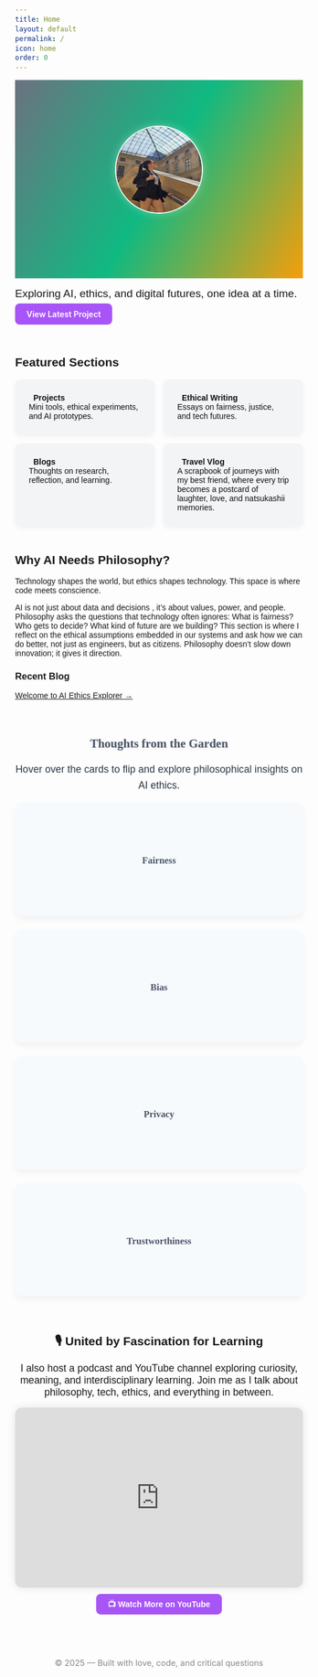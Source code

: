 ```yaml
---
title: Home
layout: default
permalink: /
icon: home
order: 0
---
```


<!-- Custom Fonts -->
<link href="https://fonts.googleapis.com/css2?family=Fira+Sans:wght@400;600&family=DM+Serif+Display&display=swap" rel="stylesheet">


<!-- Parallax Background -->
<div style="background: linear-gradient(120deg, #6B7280, #10B981, #F59E0B); background-size: cover; background-position: center; background-repeat: no-repeat; padding: 5rem 1rem; text-align: center; color: white; animation: bgShift 15s infinite;">
  <img src="/assets/img/avatar.jpg" alt="Purvi Jain" style="width: 150px; height: 150px; border-radius: 50%; border: 2px solid #fff; box-shadow: 0 0 15px rgba(255,255,255,0.3);" loading="lazy">
  
  <h1 id="typed-text" style="font-size: 2.8rem; font-family: 'Philosopher', serif; margin-top: 1rem;"></h1>
</div>
  
  <p style="font-size: 1.2rem; max-width: 700px; margin: 1rem auto; font-family: 'Fira Sans', sans-serif;">
    Exploring AI, ethics, and digital futures, one idea at a time.
  </p>
  
  <a href="/tabs/projects" class="btn-custom">View Latest Project</a>
</div>

<!-- Featured Sections -->
<div style="max-width: 900px; margin: 4rem auto; font-family: 'Poppins', sans-serif;">
  <h2>Featured Sections</h2>

  <style>
    .feature-grid {
      display: grid;
      grid-template-columns: repeat(2, 1fr);
      gap: 1rem;
      max-width: 900px;
      margin: 0 auto;
    }
    .feature-card .title {
      display: flex; align-items: center; gap: 0.5rem; font-weight: 700;
    }
    .feature-card i { color: #8B5CF6; }
    @media (max-width: 600px) {
      .feature-grid {
        grid-template-columns: 1fr;
      }
    }
    .btn-custom {
      background-color: #8B5CF6;
      color: white;
      padding: 10px 20px;
      border-radius: 8px;
      text-decoration: none;
      font-weight: 600;
      transition: all 0.3s ease;
      animation: pulse 2s infinite;
    }
    .btn-custom:hover {
      background-color: #7C3AED;
    }
    .card-hover {
      flex: 1 1 250px;
      background: #F3F4F6;
      padding: 1.5rem;
      border-radius: 10px;
      box-shadow: 0 4px 10px rgba(0,0,0,0.05);
      text-decoration: none;
      color: #111;
      transition: transform 0.2s ease, background 0.3s ease;
    }
    .card-hover:hover {
      background: #E0E7FF;
      transform: translateY(-5px);
    }
    .compass-tab {
      display: inline-block;
      padding: 10px 20px;
      margin: 0 5px;
      cursor: pointer;
      background: #8B5CF6;
      color: white;
      border-radius: 5px;
      transition: transform 0.3s;
    }
    .compass-tab:hover {
      transform: scale(1.1);
    }
    @keyframes bgShift {
      0% { background-position: 0% 0%; }
      50% { background-position: 100% 50%; }
      100% { background-position: 0% 0%; }
    }
    @keyframes pulse {
      0% { transform: scale(1); }
      50% { transform: scale(1.05); }
      100% { transform: scale(1); }
    }
  </style>

  <div class="feature-grid">
    <a href="/tabs/projects" class="card-hover feature-card">
      <div class="title"><i class="fas fa-code"></i> Projects</div>
      <div>Mini tools, ethical experiments, and AI prototypes.</div>
    </a>

  <a href="/tabs/ethical" class="card-hover feature-card">
      <div class="title"><i class="fas fa-pen-nib"></i> Ethical Writing</div>
      <div>Essays on fairness, justice, and tech futures.</div>
    </a>

  <a href="/posts" class="card-hover feature-card">
      <div class="title"><i class="fas fa-feather-alt"></i> Blogs</div>
      <div>Thoughts on research, reflection, and learning.</div>
    </a>

  <a href="https://peppy-crepe-048cfc.netlify.app/" target="_blank" rel="noopener" class="card-hover feature-card">
      <div class="title"><i class="fas fa-compass"></i> Travel Vlog</div>
      <div>A scrapbook of journeys with my best friend, where every trip becomes a postcard of laughter, love, and natsukashii memories.</div>
    </a>
  </div>

  <h2 style="margin-top: 3rem;">Why AI Needs Philosophy?</h2>
  <p>
    Technology shapes the world, but ethics shapes technology. This space is where code meets conscience.
  </p>
  <p>
    AI is not just about data and decisions ,  it’s about values, power, and people. Philosophy asks the questions that
    technology often ignores: What is fairness? Who gets to decide? What kind of future are we building? This section is
    where I reflect on the ethical assumptions embedded in our systems and ask how we can do better, not just as engineers,
    but as citizens. Philosophy doesn’t slow down innovation; it gives it direction.
  </p>

  <h3>Recent Blog</h3>
  <p><a href="/posts/2025-07-22-welcome">Welcome to AI Ethics Explorer →</a></p>
</div>

<!-- Interactive Thought Carousel with Flip Effect -->
<div style="max-width: 900px; margin: 4rem auto; text-align: center; font-family: 'Montserrat', sans-serif;">
  <h2 style="font-family: 'Philosopher', serif; font-weight: 700; color: #4A5568; text-shadow: 0 2px 4px rgba(0,0,0,0.1);">Thoughts from the Garden</h2>
  <p style="max-width: 700px; margin: 1rem auto; font-size: 1.1rem; line-height: 1.6; color: #2D3748;">
    Hover over the cards to flip and explore philosophical insights on AI ethics.
  </p>
  <div style="display: grid; grid-template-columns: repeat(auto-fit, minmax(250px, 1fr)); gap: 1.5rem; perspective: 1000px;">
    <div class="flip-card" style="background: #F7FAFC; padding: 1.5rem; border-radius: 12px; box-shadow: 0 6px 12px rgba(0,0,0,0.05); transition: transform 0.6s; transform-style: preserve-3d;">
      <div class="flip-card-inner" style="position: relative; width: 100%; height: 100%; transform-style: preserve-3d; transition: transform 0.6s;">
        <div class="flip-card-front" style="position: absolute; width: 100%; height: 100%; backface-visibility: hidden;">
          <h3 style="font-family: 'Philosopher', serif; color: #4A5568;">Fairness</h3>
        </div>
        <div class="flip-card-back" style="position: absolute; width: 100%; height: 100%; backface-visibility: hidden; transform: rotateY(180deg); padding: 1rem; background: #F7FAFC; border-radius: 12px; box-shadow: inset 0 0 10px rgba(0,0,0,0.05);">
          <p style="font-family: 'Montserrat', sans-serif; color: #2D3748; line-height: 1.5;">Fairness in AI ensures equitable treatment across all individuals, mitigating discrimination based on race, gender, or socioeconomic status. It involves designing systems that prioritize justice and equal opportunity.</p>
        </div>
      </div>
    </div>

  <div class="flip-card" style="background: #F7FAFC; padding: 1.5rem; border-radius: 12px; box-shadow: 0 6px 12px rgba(0,0,0,0.05); transition: transform 0.6s; transform-style: preserve-3d;">
      <div class="flip-card-inner" style="position: relative; width: 100%; height: 100%; transform-style: preserve-3d; transition: transform 0.6s;">
        <div class="flip-card-front" style="position: absolute; width: 100%; height: 100%; backface-visibility: hidden;">
          <h3 style="font-family: 'Philosopher', serif; color: #4A5568;">Bias</h3>
        </div>
        <div class="flip-card-back" style="position: absolute; width: 100%; height: 100%; backface-visibility: hidden; transform: rotateY(180deg); padding: 1rem; background: #F7FAFC; border-radius: 12px; box-shadow: inset 0 0 10px rgba(0,0,0,0.05);">
          <p style="font-family: 'Montserrat', sans-serif; color: #2D3748; line-height: 1.5;">Bias in AI occurs when models reflect human prejudices embedded in training data, leading to skewed outcomes. Addressing bias requires rigorous data auditing and inclusive design.</p>
        </div>
      </div>
    </div>

  <div class="flip-card" style="background: #F7FAFC; padding: 1.5rem; border-radius: 12px; box-shadow: 0 6px 12px rgba(0,0,0,0.05); transition: transform 0.6s; transform-style: preserve-3d;">
      <div class="flip-card-inner" style="position: relative; width: 100%; height: 100%; transform-style: preserve-3d; transition: transform 0.6s;">
        <div class="flip-card-front" style="position: absolute; width: 100%; height: 100%; backface-visibility: hidden;">
          <h3 style="font-family: 'Philosopher', serif; color: #4A5568;">Privacy</h3>
        </div>
        <div class="flip-card-back" style="position: absolute; width: 100%; height: 100%; backface-visibility: hidden; transform: rotateY(180deg); padding: 1rem; background: #F7FAFC; border-radius: 12px; box-shadow: inset 0 0 10px rgba(0,0,0,0.05);">
          <p style="font-family: 'Montserrat', sans-serif; color: #2D3748; line-height: 1.5;">Privacy in AI protects user data from misuse, balancing innovation with individual autonomy. It demands robust safeguards to maintain trust in digital systems.</p>
        </div>
      </div>
    </div>

  <div class="flip-card" style="background: #F7FAFC; padding: 1.5rem; border-radius: 12px; box-shadow: 0 6px 12px rgba(0,0,0,0.05); transition: transform 0.6s; transform-style: preserve-3d;">
      <div class="flip-card-inner" style="position: relative; width: 100%; height: 100%; transform-style: preserve-3d; transition: transform 0.6s;">
        <div class="flip-card-front" style="position: absolute; width: 100%; height: 100%; backface-visibility: hidden;">
          <h3 style="font-family: 'Philosopher', serif; color: #4A5568;">Trustworthiness</h3>
        </div>
        <div class="flip-card-back" style="position: absolute; width: 100%; height: 100%; backface-visibility: hidden; transform: rotateY(180deg); padding: 1rem; background: #F7FAFC; border-radius: 12px; box-shadow: inset 0 0 10px rgba(0,0,0,0.05);">
          <p style="font-family: 'Montserrat', sans-serif; color: #2D3748; line-height: 1.5;">Trustworthiness in AI reflects reliability, transparency, and accountability. It ensures systems are dependable and their decisions can be understood and verified by users.</p>
        </div>
      </div>
    </div>
  </div>
  <style>
    .flip-card:hover .flip-card-inner {
      transform: rotateY(180deg);
    }
    .flip-card {
      position: relative;
      min-height: 150px;
    }
    .flip-card-front, .flip-card-back {
      position: absolute;
      top: 0; left: 0; width: 100%; height: 100%;
      display: flex; align-items: center; justify-content: center;
      backface-visibility: hidden;
    }
    @media (max-width: 600px) {
      .flip-card {
        min-height: 120px;
      }
    }
  </style>
</div>

<!-- 🎙️ YouTube Podcast Section -->
<div style="max-width: 900px; margin: 4rem auto; text-align: center; font-family: 'Fira Sans', sans-serif;">
  <h2>🎙️ United by Fascination for Learning</h2>
  <p style="max-width: 700px; margin: 1rem auto; font-size: 1.1rem;">
    I also host a podcast and YouTube channel exploring curiosity, meaning, and interdisciplinary learning. 
    Join me as I talk about philosophy, tech, ethics, and everything in between.
  </p>
  <iframe width="100%" height="315" src="https://www.youtube.com/embed/O9JnMjOlDcw" 
    title="YouTube video player" frameborder="0" allowfullscreen style="border-radius: 12px; box-shadow: 0 0 15px rgba(0,0,0,0.1);">
  </iframe>
  <p style="margin-top: 1rem;">
    <a href="https://www.youtube.com/@unitedbyfascinationforlearning" target="_blank" class="btn-custom">
      📺 Watch More on YouTube
    </a>
  </p>
</div>

<!-- Typing Animation Script -->
<script src="https://cdn.jsdelivr.net/npm/typed.js@2.0.12"></script>
<script>
  var typed = new Typed("#typed-text", {
    strings: [
      "Hi, I’m Purvi Jain.",
      "Researcher. Writer. Explorer of Ethical AI.",
      "Welcome to my digital garden 🌱"
    ],
    typeSpeed: 50,
    backSpeed: 25,
    loop: true
  });
</script>

<!-- Hover Card Styles -->
<style>
  .btn-custom {
    background-color: #a855f7;
    color: white;
    padding: 10px 20px;
    border-radius: 8px;
    text-decoration: none;
    font-weight: 600;
    transition: all 0.3s ease;
  }

  .btn-custom:hover {
    background-color: #7c3aed;
  }

  .card-hover {
    flex: 1 1 250px;
    background: #f3f4f6;
    padding: 1.5rem;
    border-radius: 10px;
    box-shadow: 0 4px 10px rgba(0,0,0,0.05);
    text-decoration: none;
    color: #111;
    transition: transform 0.2s ease, background 0.3s ease;
  }

  .card-hover:hover {
    background: #e0e7ff;
    transform: translateY(-5px);
  }
</style>

<!-- Footer -->
<footer style="text-align: center; margin-top: 5rem; font-size: 0.9rem; color: #888;">
  © 2025 — Built with love, code, and critical questions 
</footer>

